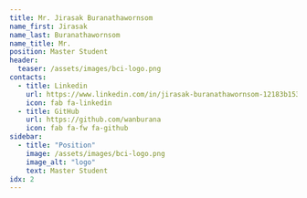 ```yaml
---
title: Mr. Jirasak Buranathawornsom
name_first: Jirasak
name_last: Buranathawornsom
name_title: Mr.
position: Master Student
header:
  teaser: /assets/images/bci-logo.png
contacts:
  - title: Linkedin
    url: https://www.linkedin.com/in/jirasak-buranathawornsom-12183b153/
    icon: fab fa-linkedin
  - title: GitHub
    url: https://github.com/wanburana
    icon: fab fa-fw fa-github
sidebar:
  - title: "Position"
    image: /assets/images/bci-logo.png
    image_alt: "logo"
    text: Master Student
idx: 2
---
```

